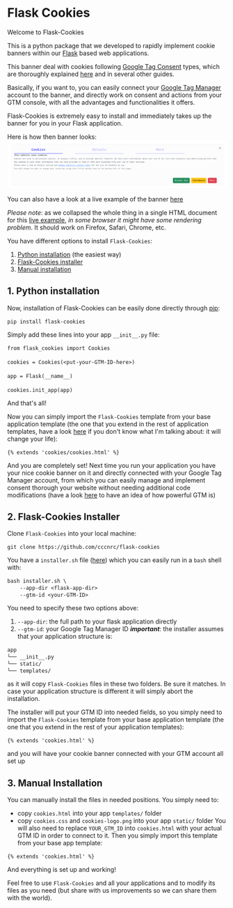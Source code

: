 # Flask Cookies

Welcome to Flask-Cookies

This is a python package that we developed to rapidly implement cookie banners within our [Flask](https://flask.palletsprojects.com/en/3.0.x/) based web applications.

This banner deal with cookies following [Google Tag Consent](https://support.google.com/tagmanager/?hl=en#topic=13562736) types, which are thoroughly explained [here](https://support.google.com/tagmanager/?hl=en#topic=) and in several other guides.

Basically, if you want to, you can easily connect your [Google Tag Manager](https://tagmanager.google.com/) account to the banner, and directly work on consent and actions from your GTM console, with all the advantages and functionalities it offers.

Flask-Cookies is extremely easy to install and immediately takes up the banner for you in your Flask application.

Here is how then banner looks: ![screenshot of flask cookie banner](flask-cookies-banner.png)

You can also have a look at a live example of the banner [here](https://flask-cookies-rpreview.tiiny.site)

*Please note*: as we collapsed the whole thing in a single HTML document for this [live example](https://flask-cookies-rpreview.tiiny.site/), *in some browser it might have some rendering problem*. It should work on Firefox, Safari, Chrome, etc.

You have different options to install `Flask-Cookies`:
1. [Python installation](#1-python-installation) (the easiest way)
2. [Flask-Cookies installer](#2-flask-cookies-installer)
3. [Manual installation](#3-manual-installation)

## 1. Python installation
Now, installation of Flask-Cookies can be easily done directly through [pip](https://pypi.org/project/pip/):
```
pip install flask-cookies
```
Simply add these lines into your app `__init__.py` file:
```
from flask_cookies import Cookies

cookies = Cookies(<put-your-GTM-ID-here>)

app = Flask(__name__)

cookies.init_app(app)
```
And that's all!

Now you can simply import the `Flask-Cookies` template from your base application template (the one that you extend in the rest of application templates, have a look [here](https://blog.miguelgrinberg.com/post/the-flask-mega-tutorial-part-ii-templates) if you don't know what I'm talking about: it will change your life):
```
{% extends 'cookies/cookies.html' %}
```

And you are completely set!
Next time you run your application you have your nice cookie banner on it and directly connected with your Google Tag Manager account, from which you can easily manage and implement consent thorough your website without needing additional code modifications (have a look [here](https://support.google.com/tagmanager/answer/10718549?hl=en) to have an idea of how powerful GTM is)

## 2. Flask-Cookies Installer
Clone `Flask-Cookies` into your local machine:
```
git clone https://github.com/cccnrc/flask-cookies
```
You have a `installer.sh` file ([here](installer.sh)) which you can easily run in a `bash` shell with:
```
bash installer.sh \
    --app-dir <flask-app-dir>
    --gtm-id <your-GTM-ID>
```
You need to specify these two options above:
1. `--app-dir`: the full path to your flask application directly
2. `--gtm-id`: your Google Tag Manager ID
***important***: the installer assumes that your application structure is:
```
app
└── __init__.py
└── static/
└── templates/
```
as it will copy `Flask-Cookies` files in these two folders. Be sure it matches.
In case your application structure is different it will simply abort the installation.

The installer will put your GTM ID into needed fields, so you simply need to import the `Flask-Cookies` template from your base application template (the one that you extend in the rest of your application templates):
```
{% extends 'cookies.html' %}
```
and you will have your cookie banner connected with your GTM account all set up

## 3. Manual Installation
You can manually install the files in needed positions. You simply need to:
- copy `cookies.html` into your app `templates/` folder
- copy `cookies.css` and `cookies-logo.png` into your app `static/` folder
You will also need to replace `YOUR_GTM_ID` into `cookies.html` with your actual GTM ID in order to connect to it.
Then you simply import this template from your base app template:
```
{% extends 'cookies.html' %}
```
And everything is set up and working!


Feel free to use `Flask-Cookies` and all your applications and to modify its files as you need (but share with us improvements so we can share them with the world).
